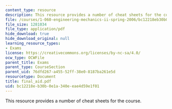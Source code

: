 ```yaml
---
content_type: resource
description: This resource provides a number of cheat sheets for the course.
file: /courses/1-060-engineering-mechanics-ii-spring-2006/bc12218eb30b0e1a340eeae4d59e1f01_final_aid.pdf
file_size: 1281034
file_type: application/pdf
hide_download: true
hide_download_original: null
learning_resource_types:
- Exams
license: https://creativecommons.org/licenses/by-nc-sa/4.0/
ocw_type: OCWFile
parent_title: Exams
parent_type: CourseSection
parent_uid: 76dfd267-a455-52ff-38e0-8187ba261e5d
resourcetype: Document
title: final_aid.pdf
uid: bc12218e-b30b-0e1a-340e-eae4d59e1f01
---
```

This resource provides a number of cheat sheets for the course.
